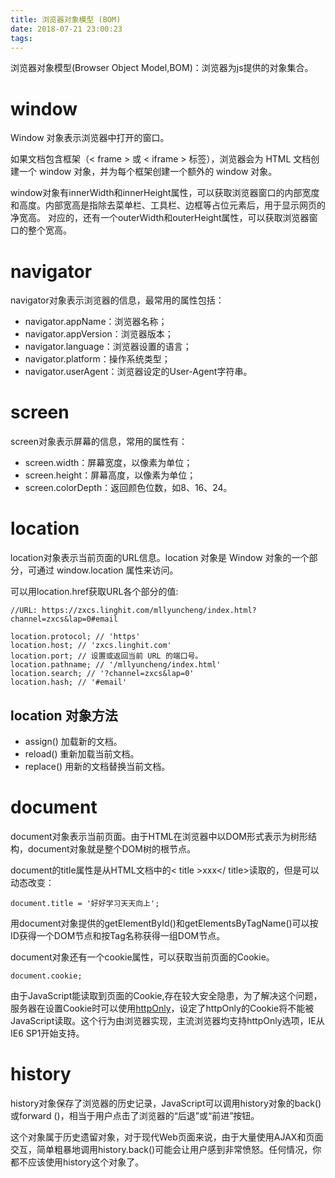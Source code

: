 ```yaml
---
title: 浏览器对象模型 (BOM)
date: 2018-07-21 23:00:23
tags:
---
```


浏览器对象模型(Browser Object Model,BOM)：浏览器为js提供的对象集合。

# window

Window 对象表示浏览器中打开的窗口。

如果文档包含框架（< frame > 或 < iframe > 标签），浏览器会为 HTML 文档创建一个 window 对象，并为每个框架创建一个额外的 window 对象。

window对象有innerWidth和innerHeight属性，可以获取浏览器窗口的内部宽度和高度。内部宽高是指除去菜单栏、工具栏、边框等占位元素后，用于显示网页的净宽高。
对应的，还有一个outerWidth和outerHeight属性，可以获取浏览器窗口的整个宽高。


# navigator

navigator对象表示浏览器的信息，最常用的属性包括：

- navigator.appName：浏览器名称；
- navigator.appVersion：浏览器版本；
- navigator.language：浏览器设置的语言；
- navigator.platform：操作系统类型；
- navigator.userAgent：浏览器设定的User-Agent字符串。

# screen

screen对象表示屏幕的信息，常用的属性有：

- screen.width：屏幕宽度，以像素为单位；
- screen.height：屏幕高度，以像素为单位；
- screen.colorDepth：返回颜色位数，如8、16、24。

# location

location对象表示当前页面的URL信息。location 对象是 Window 对象的一个部分，可通过 window.location 属性来访问。

可以用location.href获取URL各个部分的值:

```
//URL: https://zxcs.linghit.com/mllyuncheng/index.html?channel=zxcs&lap=0#email

location.protocol; // 'https'
location.host; // 'zxcs.linghit.com'
location.port; // 设置或返回当前 URL 的端口号。
location.pathname; // '/mllyuncheng/index.html'
location.search; // '?channel=zxcs&lap=0'
location.hash; // '#email'
```

## location 对象方法

- assign()  加载新的文档。
- reload()	重新加载当前文档。
- replace()	用新的文档替换当前文档。


# document


document对象表示当前页面。由于HTML在浏览器中以DOM形式表示为树形结构，document对象就是整个DOM树的根节点。

document的title属性是从HTML文档中的< title >xxx</ title>读取的，但是可以动态改变：
```
document.title = '好好学习天天向上';
```

用document对象提供的getElementById()和getElementsByTagName()可以按ID获得一个DOM节点和按Tag名称获得一组DOM节点。

document对象还有一个cookie属性，可以获取当前页面的Cookie。
```
document.cookie;
```
由于JavaScript能读取到页面的Cookie,存在较大安全隐患，为了解决这个问题，服务器在设置Cookie时可以使用[httpOnly](https://www.cnblogs.com/zlhff/p/5477943.html)，设定了httpOnly的Cookie将不能被JavaScript读取。这个行为由浏览器实现，主流浏览器均支持httpOnly选项，IE从IE6 SP1开始支持。


# history

history对象保存了浏览器的历史记录，JavaScript可以调用history对象的back()或forward ()，相当于用户点击了浏览器的“后退”或“前进”按钮。

这个对象属于历史遗留对象，对于现代Web页面来说，由于大量使用AJAX和页面交互，简单粗暴地调用history.back()可能会让用户感到非常愤怒。任何情况，你都不应该使用history这个对象了。





